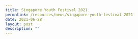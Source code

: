 ```yaml
---
title: Singapore Youth Festival 2021
permalink: /resources/news/singapore-youth-festival-2021
date: 2021-06-28
layout: post
description: ""
---
```

